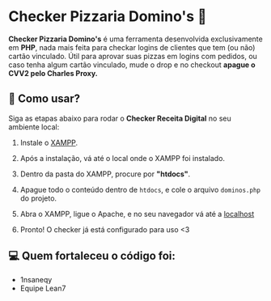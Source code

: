 # Checker Pizzaria Domino's 🍕

**Checker Pizzaria Domino's** é uma ferramenta desenvolvida exclusivamente em **PHP**, nada mais feita para checkar logins de clientes que tem (ou não) cartão vinculado. Útil para aprovar suas pizzas em logins com pedidos, ou caso tenha algum cartão vinculado, mude o drop e no checkout **apague o CVV2 pelo Charles Proxy.**

## 💊 Como usar?

Siga as etapas abaixo para rodar o **Checker Receita Digital** no seu ambiente local:

1. Instale o [XAMPP](https://www.apachefriends.org/download.html).

2. Após a instalação, vá até o local onde o XAMPP foi instalado.

3. Dentro da pasta do XAMPP, procure por **"htdocs"**.

4. Apague todo o conteúdo dentro de `htdocs`, e cole o arquivo `dominos.php` do projeto.

5. Abra o XAMPP, ligue o Apache, e no seu navegador vá até a [localhost](http://localhost/)

6. Pronto! O checker já está configurado para uso <3

## 💻 Quem fortaleceu o código foi:

- 1nsaneqy
- Equipe Lean7
